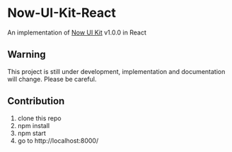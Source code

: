 # Now-UI-Kit-React
An implementation of [Now UI Kit](https://github.com/creativetimofficial/now-ui-kit) v1.0.0 in React

## Warning
This project is still under development, implementation and documentation will change. Please be careful.

## Contribution
1. clone this repo
2. npm install
3. npm start
4. go to http://localhost:8000/